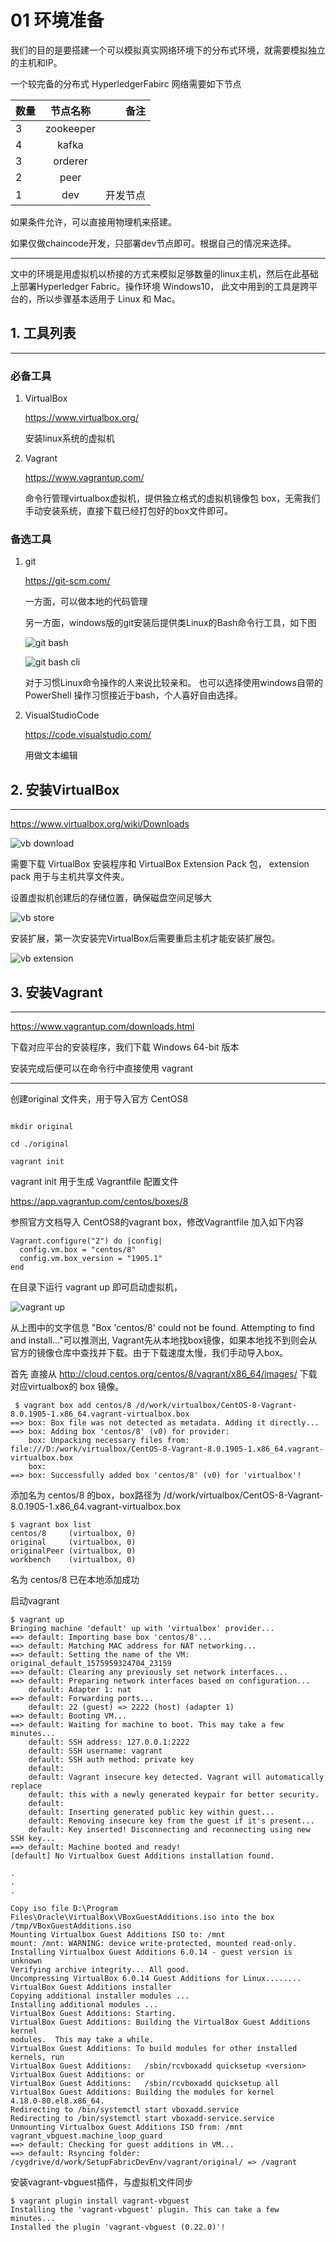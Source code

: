 
# 01 环境准备


我们的目的是要搭建一个可以模拟真实网络环境下的分布式环境，就需要模拟独立的主机和IP。

一个较完备的分布式 HyperledgerFabirc 网络需要如下节点

数量|节点名称|备注
--|:--:|--:
3 |  zookeeper
4 | kafka
3 | orderer
2 | peer
1 | dev | 开发节点

如果条件允许，可以直接用物理机来搭建。

如果仅做chaincode开发，只部署dev节点即可。根据自己的情况来选择。

---

文中的环境是用虚拟机以桥接的方式来模拟足够数量的linux主机，然后在此基础上部署Hyperledger Fabric。操作环境 Windows10， 此文中用到的工具是跨平台的，所以步骤基本适用于 Linux 和 Mac。


## 1. 工具列表
---

### 必备工具

1. VirtualBox

    https://www.virtualbox.org/

    安装linux系统的虚拟机

2. Vagrant

    https://www.vagrantup.com/

    命令行管理virtualbox虚拟机，提供独立格式的虚拟机镜像包 box，无需我们手动安装系统，直接下载已经打包好的box文件即可。




### 备选工具

1. git

    https://git-scm.com/ 

    一方面，可以做本地的代码管理

    另一方面，windows版的git安装后提供类Linux的Bash命令行工具，如下图

    ![git bash](./images/01_gitbash.png)

    ![git bash cli](./images/01_gitbashcli.png)

    对于习惯Linux命令操作的人来说比较亲和。
    也可以选择使用windows自带的 PowerShell 操作习惯接近于bash，个人喜好自由选择。


2. VisualStudioCode

    https://code.visualstudio.com/

    用做文本编辑


## 2. 安装VirtualBox
---

https://www.virtualbox.org/wiki/Downloads

![vb download](./images/01_vbdownload.png)


需要下载 VirtualBox 安装程序和 VirtualBox Extension Pack 包， extension pack 用于与主机共享文件夹。

设置虚拟机创建后的存储位置，确保磁盘空间足够大

![vb store](./images/01_vbglobalset.png)


安装扩展，第一次安装完VirtualBox后需要重启主机才能安装扩展包。

![vb extension](./images/01_vbextset.png)



## 3. 安装Vagrant
---


https://www.vagrantup.com/downloads.html

下载对应平台的安装程序，我们下载 Windows 64-bit 版本

安装完成后便可以在命令行中直接使用  vagrant


---


创建original 文件夹，用于导入官方 CentOS8

```

mkdir original

cd ./original

vagrant init

```

vagrant init 用于生成 Vagrantfile 配置文件


https://app.vagrantup.com/centos/boxes/8


参照官方文档导入 CentOS8的vagrant box，修改Vagrantfile 加入如下内容

```
Vagrant.configure("2") do |config|
  config.vm.box = "centos/8"
  config.vm.box_version = "1905.1"
end
```

在目录下运行 vagrant up 即可启动虚拟机，


![vagrant up](./images/01_vagrantup.png)


从上图中的文字信息 "Box 'centos/8' could not be found. Attempting to find and install..."可以推测出, Vagrant先从本地找box镜像，如果本地找不到则会从官方的镜像仓库中查找并下载。由于下载速度太慢，我们手动导入box。

首先 直接从 http://cloud.centos.org/centos/8/vagrant/x86_64/images/ 下载对应virtualbox的 box 镜像。

```
 $ vagrant box add centos/8 /d/work/virtualbox/CentOS-8-Vagrant-8.0.1905-1.x86_64.vagrant-virtualbox.box
==> box: Box file was not detected as metadata. Adding it directly...
==> box: Adding box 'centos/8' (v0) for provider:
    box: Unpacking necessary files from: file:///D:/work/virtualbox/CentOS-8-Vagrant-8.0.1905-1.x86_64.vagrant-virtualbox.box
    box:
==> box: Successfully added box 'centos/8' (v0) for 'virtualbox'!
```

添加名为 centos/8 的box，box路径为 /d/work/virtualbox/CentOS-8-Vagrant-8.0.1905-1.x86_64.vagrant-virtualbox.box


```
$ vagrant box list
centos/8     (virtualbox, 0)
original     (virtualbox, 0)
originalPeer (virtualbox, 0)
workbench    (virtualbox, 0)

```

名为 centos/8 已在本地添加成功


启动vagrant

```
$ vagrant up
Bringing machine 'default' up with 'virtualbox' provider...
==> default: Importing base box 'centos/8'...
==> default: Matching MAC address for NAT networking...
==> default: Setting the name of the VM: original_default_1575959324704_23159
==> default: Clearing any previously set network interfaces...
==> default: Preparing network interfaces based on configuration...
    default: Adapter 1: nat
==> default: Forwarding ports...
    default: 22 (guest) => 2222 (host) (adapter 1)
==> default: Booting VM...
==> default: Waiting for machine to boot. This may take a few minutes...
    default: SSH address: 127.0.0.1:2222
    default: SSH username: vagrant
    default: SSH auth method: private key
    default:
    default: Vagrant insecure key detected. Vagrant will automatically replace
    default: this with a newly generated keypair for better security.
    default:
    default: Inserting generated public key within guest...
    default: Removing insecure key from the guest if it's present...
    default: Key inserted! Disconnecting and reconnecting using new SSH key...
==> default: Machine booted and ready!
[default] No Virtualbox Guest Additions installation found.

.
.
.

Copy iso file D:\Program Files\Oracle\VirtualBox\VBoxGuestAdditions.iso into the box /tmp/VBoxGuestAdditions.iso
Mounting Virtualbox Guest Additions ISO to: /mnt
mount: /mnt: WARNING: device write-protected, mounted read-only.
Installing Virtualbox Guest Additions 6.0.14 - guest version is unknown
Verifying archive integrity... All good.
Uncompressing VirtualBox 6.0.14 Guest Additions for Linux........
VirtualBox Guest Additions installer
Copying additional installer modules ...
Installing additional modules ...
VirtualBox Guest Additions: Starting.
VirtualBox Guest Additions: Building the VirtualBox Guest Additions kernel
modules.  This may take a while.
VirtualBox Guest Additions: To build modules for other installed kernels, run
VirtualBox Guest Additions:   /sbin/rcvboxadd quicksetup <version>
VirtualBox Guest Additions: or
VirtualBox Guest Additions:   /sbin/rcvboxadd quicksetup all
VirtualBox Guest Additions: Building the modules for kernel
4.18.0-80.el8.x86_64.
Redirecting to /bin/systemctl start vboxadd.service
Redirecting to /bin/systemctl start vboxadd-service.service
Unmounting Virtualbox Guest Additions ISO from: /mnt
vagrant_vbguest.machine_loop_guard
==> default: Checking for guest additions in VM...
==> default: Rsyncing folder: /cygdrive/d/work/SetupFabricDevEnv/vagrant/original/ => /vagrant

```

安装vagrant-vbguest插件，与虚拟机文件同步

```
$ vagrant plugin install vagrant-vbguest
Installing the 'vagrant-vbguest' plugin. This can take a few minutes...
Installed the plugin 'vagrant-vbguest (0.22.0)'!
```

